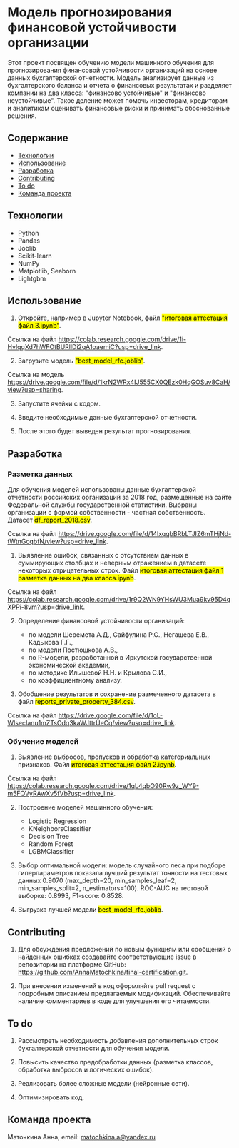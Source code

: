 # Модель прогнозирования финансовой устойчивости организации

Этот проект посвящен обучению модели машинного обучения для прогнозирования финансовой устойчивости организаций на основе данных бухгалтерской отчетности. Модель анализирует данные из бухгалтерского баланса и отчета о финансовых результатах и разделяет компании на два класса: "финансово устойчивые" и "финансово неустойчивые". Такое деление может помочь инвесторам, кредиторам и аналитикам оценивать финансовые риски и принимать обоснованные решения.

## Содержание
- [Технологии](#технологии)
- [Использование](#использование)
- [Разработка](#разработка)
- [Contributing](#contributing)
- [To do](#to-do)
- [Команда проекта](#команда-проекта)

## Технологии
- Python
- Pandas
- Joblib
- Scikit-learn
- NumPy
- Matplotlib, Seaborn
- Lightgbm

## Использование
1. Откройте, например в Jupyter Notebook, файл <mark>"итоговая аттестация файл 3.ipynb"</mark>. 

Ссылка на файл https://colab.research.google.com/drive/1i-HvlqqXd7hWFOtBURllDi2qA1oaemiC?usp=drive_link.

2. Загрузите модель <mark>"best_model_rfc.joblib"</mark>.

Ссылка на модель https://drive.google.com/file/d/1krN2WRx4IJ555CX0QEzk0HqGOSuv8CaH/view?usp=sharing.

3. Запустите ячейки с кодом.

4. Введите необходимые данные бухгалтерской отчетности.

5. После этого будет выведен результат прогнозирования.

## Разработка
### Разметка данных
Для обучения моделей использованы данные бухгалтерской отчетности российских организаций за 2018 год, размещенные на сайте Федеральной службы государственной статистики. Выбраны организации с формой собственности - частная собственность. 
Датасет <mark>df_report_2018.csv</mark>.

Ссылка на файл https://drive.google.com/file/d/14lxqqbBRbLTJIZ6mTHjNd-tWtnGcqbfN/view?usp=drive_link.

1. Выявление ошибок, связанных с отсутствием данных в суммирующих столбцах и неверным отражением в датасете некоторых отрицательных строк. Файл <mark>итоговая аттестация файл 1 разметка данных на два класса.ipynb</mark>. 

Ссылка на файл https://colab.research.google.com/drive/1r9Q2WN9YHsWU3Mua9kv95D4qXPPi-8vm?usp=drive_link.

2. Определение финансовой устойчивости организаций:

    - по модели Шеремета А.Д., Сайфулина Р.С., Негашева Е.В., Кадыкова Г.Г.,
    - по модели Постюшкова А.В.,
    - по R-модели, разработанной в Иркутской государственной экономической академии,
    - по методике Илышевой Н.Н. и Крылова С.И.,
    - по коэффициентному анализу.

3. Обобщение результатов и сохранение размеченного датасета в файл <mark> reports_private_property_384.csv</mark>. 

Ссылка на файл https://drive.google.com/file/d/1oL-WlsecIanu1mZTsOdq3kaWJttrUeCq/view?usp=drive_link.

### Обучение моделей
1. Выявление выбросов, пропусков и обработка категориальных признаков. Файл <mark>итоговая аттестация файл 2.ipynb</mark>.

Ссылка на файл https://colab.research.google.com/drive/1qL4qbO90Rw9z_WY9-m5FQVyRAwXv5fVb?usp=drive_link.

2. Построение моделей машинного обучения:

    - Logistic Regression
    - KNeighborsClassifier
    - Decision Tree
    - Random Forest
    - LGBMClassifier

3. Выбор оптимальной модели: модель случайного леса при подборе гиперпараметров показала лучший результат точности на тестовых данных 0.9070 (max_depth=20, min_samples_leaf=2, min_samples_split=2, n_estimators=100). ROC-AUC на тестовой выборке: 0.8993, F1-score: 0.8528.

4. Выгрузка лучшей модели <mark>best_model_rfc.joblib</mark>.

## Contributing
1. Для обсуждения предложений по новым функциям или сообщений о найденных ошибках создавайте соответствующие issue в репозитории на платформе GitHub: https://github.com/AnnaMatochkina/final-certification.git.

2. При внесении изменений в код оформляйте pull request с подробным описанием предлагаемых модификаций. Обеспечивайте наличие комментариев в коде для улучшения его читаемости.

## To do
1. Рассмотреть необходимость добавления дополнительных строк бухгалтерской отчетности для обучения модели.

2. Повысить качество предобработки данных (разметка классов, обработка выбросов и логических ошибок).

3. Реализовать более сложные модели (нейронные сети).

4. Оптимизировать код.

## Команда проекта
Маточкина Анна, email: matochkina.a@yandex.ru
